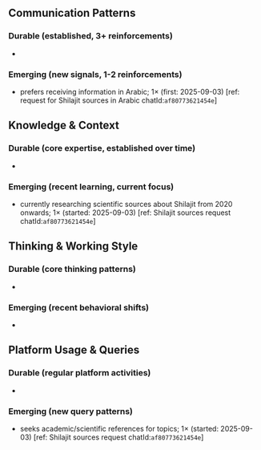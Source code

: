 ## Communication Patterns
### Durable (established, 3+ reinforcements)
- 

### Emerging (new signals, 1-2 reinforcements)
- prefers receiving information in Arabic; 1× (first: 2025-09-03) [ref: request for Shilajit sources in Arabic chatId:`af80773621454e`]

## Knowledge & Context
### Durable (core expertise, established over time)
-

### Emerging (recent learning, current focus)
- currently researching scientific sources about Shilajit from 2020 onwards; 1× (started: 2025-09-03) [ref: Shilajit sources request chatId:`af80773621454e`]

## Thinking & Working Style
### Durable (core thinking patterns)
-

### Emerging (recent behavioral shifts)
-

## Platform Usage & Queries
### Durable (regular platform activities)
-

### Emerging (new query patterns)
- seeks academic/scientific references for topics; 1× (started: 2025-09-03) [ref: Shilajit sources request chatId:`af80773621454e`]